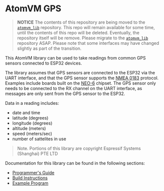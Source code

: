 # AtomVM GPS

> **NOTICE**  The contents of this repository are being moved to the [`atomvm_lib`](https://github.com/fadushin/atomvm_lib) repository.  This repo will remain available for some time, until the contents of this repo will be deleted.  Eventually, the repository itself will be remove.  Please migrate to the [`atomvm_lib`](https://github.com/fadushin/atomvm_lib) repository ASAP.  Please note that some interfaces may have changed slightly as part of the transition.

This AtomVM library can be used to take readings from common GPS sensors connected to ESP32 devices.

The library assumes that GPS sensors are connected to the ESP32 via the UART interface, and that the GPS sensor supports the [NMEA 0183](https://en.wikipedia.org/wiki/NMEA_0183) protocol.  Examples include boards built on the [NEO-6](https://datasheetspdf.com/pdf-file/866235/u-blox/NEO-6M/1) chipset.  The GPS sensor only needs to be connected to the RX channel on the UART interface, as messages are only sent from the GPS sensor to the ESP32.

Data in a reading includes:

* date and time
* latitude (degrees)
* longitude (degrees)
* altitude (meters)
* speed (meters/sec)
* number of sattelites in use

> Note.  Portions of this library are copyright Espressif Systems (Shanghai) PTE LTD

Documentation for this library can be found in the following sections:

* [Programmer's Guide](markdown/guide.md)
* [Build Instructions](markdown/build.md)
* [Example Program](examples/gps_example/README.md)
